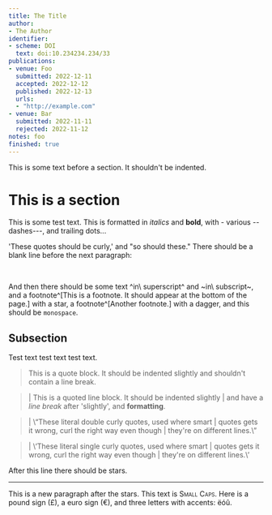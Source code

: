 ```yaml
---
title: The Title
author:
- The Author
identifier:
- scheme: DOI
  text: doi:10.234234.234/33
publications:
- venue: Foo
  submitted: 2022-12-11
  accepted: 2022-12-12
  published: 2022-12-13
  urls:
  - "http://example.com"
- venue: Bar
  submitted: 2022-11-11
  rejected: 2022-11-12
notes: foo
finished: true
---
```


This is some text before a section. It shouldn't be indented.

# This is a section

This is some test text. This is formatted in *italics* and **bold**, with - various -- dashes---, and trailing dots...

'These quotes should be curly,' and "so should these." There should be a blank line before the next paragraph:

&nbsp;

And then there should be some text ^in\ superscript^ and ~in\ subscript~, and a footnote^[This is a footnote. It should appear at the bottom of the page.] with a star, a footnote^[Another footnote.] with a dagger, and this should be `monospace`.

## Subsection

Test text test text test text.

> This is a quote block. It should be indented slightly
> and shouldn't contain a line break.

> | This is a quoted line block. It should be indented slightly
> | and have a *line break* after 'slightly', and **formatting**.

> | \“These literal double curly quotes, used where smart
> | quotes gets it wrong, curl the right way even though
> | they're on different lines.\”

> | \‘These literal single curly quotes, used where smart
> | quotes gets it wrong, curl the right way even though
> | they're on different lines.\’

After this line there should be stars.

* * *

This is a new paragraph after the stars. This text is <span style="font-variant:small-caps;">Small Caps</span>. Here is a pound sign (£), a euro sign (€), and three letters with accents: ëóû.
